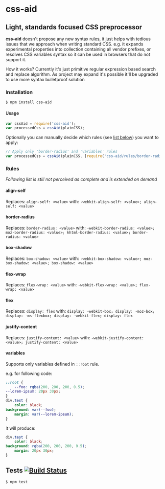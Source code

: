 # css-aid
## Light, standards focused CSS preprocessor

__css-aid__ doesn't propose any new syntax rules, it just helps with tedious issues that we approach when writing standard CSS.
e.g. it expands experimental properties into collection containing all vendor prefixes, or resolves CSS variables syntax so it can be used in browsers that do not support it.

How it works? Currently it's just primitive regular expression based search and replace algorithm. As project may expand it's possible it'll be upgraded to use more syntax bulletproof solution

### Installation

	$ npm install css-aid

#### Usage

```javascript
var cssAid = require('css-aid');
var processedCss = cssAid(plainCSS);
```

Optionally you can manually decide which rules (see [list below](#rules)) you want to apply:

```javascript
// Apply only 'border-radius' and 'variables' rules
var processedCss = cssAid(plainCSS, [require('css-aid/rules/border-radius'), require('css-aid/rules/variables')]);
```

### Rules

_Following list is still not perceived as complete and is extended on demand_

#### align-self

Replaces:
`align-self: <value>`
with:
`-webkit-align-self: <value>; align-self: <value>`

#### border-radius

Replaces:
`border-radius: <value>`
with:
`-webkit-border-radius: <value>; moz-border-radius: <value>; khtml-border-radius: <value>; border-radius: <value>`

#### box-shadow

Replaces:
`box-shadow: <value>`
with:
`-webkit-box-shadow: <value>; moz-box-shadow: <value>; box-shadow: <value>`

#### flex-wrap

Replaces:
`flex-wrap: <value>`
with:
`-webkit-flex-wrap: <value>; flex-wrap: <value>`

#### flex

Replaces:
`display: flex`
with:
`display: -webkit-box; display: -moz-box; display: -ms-flexbox; display: -webkit-flex; display: flex`

#### justify-content

Replaces:
`justify-content: <value>`
with:
`-webkit-justify-content: <value>; justify-content: <value>`

#### variables

Supports only variables defined in `::root` rule.

e.g. for following code:

```css
::root {
	--foo: rgba(200, 200, 200, 0.5);
--lorem-ipsum: 20px 30px;
}
div.test {
	color: black;
background: var(--foo);
	margin: var(--lorem-ipsum);
}
```

It will produce:
```css
div.test {
	color: black;
background: rgba(200, 200, 200, 0.5);
	margin: 20px 30px;
}
```

## Tests [![Build Status](https://travis-ci.org/medikoo/css-aid.png)](https://travis-ci.org/medikoo/css-aid)

	$ npm test
